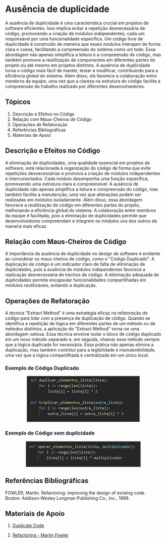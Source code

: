 # Ausência de duplicidade

A ausência de duplicidade é uma característica crucial em projetos de software eficientes. Isso implica evitar a repetição desnecessária de código, promovendo a criação de módulos independentes, cada um responsável por uma funcionalidade específica. Um código livre de duplicidade é construído de maneira que esses módulos interajam de forma clara e coesa, facilitando a compreensão do sistema como um todo. Essa abordagem não apenas simplifica a leitura e a compreensão do código, mas também promove a reutilização de componentes em diferentes partes do projeto ou até mesmo em projetos distintos. A ausência de duplicidade torna o código mais fácil de manter, testar e modificar, contribuindo para a eficiência global do sistema. Além disso, ela favorece a colaboração entre membros da equipe, uma vez que a clareza na estrutura do código facilita a compreensão do trabalho realizado por diferentes desenvolvedores.

## Tópicos

1. Descrição e Efeitos no Código
2. Relação com Maus-Cheiros de Código
3. Operações de Refatoração
4. Referências Bibliográficas
5. Materiais de Apoio

## Descrição e Efeitos no Código

A eliminação de duplicidades, uma qualidade essencial em projetos de software, está relacionada à organização do código de forma que evite repetições desnecessárias e promova a criação de módulos independentes e interconectados. Cada módulo desempenha uma função específica, promovendo uma estrutura clara e compreensível. A ausência de duplicidade não apenas simplifica a leitura e compreensão do código, mas também facilita a manutenção, uma vez que alterações podem ser realizadas em módulos isoladamente. Além disso, essa abordagem favorece a reutilização de código em diferentes partes do projeto, melhorando a eficiência global do sistema. A colaboração entre membros da equipe é facilitada, pois a eliminação de duplicidades permite que desenvolvedores compreendam e integrem os módulos uns dos outros de maneira mais eficaz.

## Relação com Maus-Cheiros de Código

A importância da ausência de duplicidade no design de software é evidente ao considerar os maus cheiros de código, como o "Código Duplicado". A duplicação de código é um indicador claro de falta de eliminação de duplicidades, pois a ausência de módulos independentes favorece a replicação desnecessária de trechos de código. A eliminação adequada de duplicidades permite encapsular funcionalidades compartilhadas em módulos reutilizáveis, evitando a duplicação. 

## Operações de Refatoração

A técnica "Extract Method" é uma estratégia eficaz na refatoração de código para lidar com a presença de duplicação de código. Quando se identifica a repetição de lógica em diferentes partes de um método ou de métodos distintos, a aplicação do "Extract Method" torna-se uma abordagem valiosa. Essa técnica envolve isolar o bloco de código duplicado em um novo método separado e, em seguida, chamar esse método sempre que a lógica duplicada for necessária. Essa prática não apenas elimina a duplicação, mas também contribui para a legibilidade e manutenibilidade, uma vez que a lógica compartilhada é centralizada em um único local.

### Exemplo de Código Duplicado
<div align="center">

![Código duplicado](./img/duplicado.png)

</div>

### Exemplo de Código sem duplicidade

<div align="center">

![Código sem duplicidade](./img/sem_duplicado.png)

</div>


## Referências Bibliográficas

FOWLER, Martin. Refactoring: improving the design of existing code. Boston: Addison-Wesley Longman Publishing Co., Inc., 1999.

## Materiais de Apoio

1. [Duplicate Code](https://refactoring.guru/pt-br/smells/duplicate-code)

2. [Refactoring - Martin Fowler](https://martinfowler.com/books/refactoring.html)
